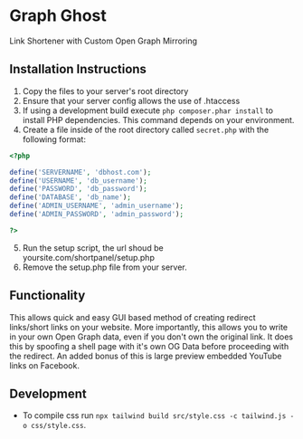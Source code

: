 # Graph Ghost
Link Shortener with Custom Open Graph Mirroring
## Installation Instructions
1. Copy the files to your server's root directory
2. Ensure that your server config allows the use of .htaccess
3. If using a development build execute `php composer.phar install` to install PHP dependencies. This command depends on your environment.
4. Create a file inside of the root directory called `secret.php` with the following format:
```php
<?php

define('SERVERNAME', 'dbhost.com');
define('USERNAME', 'db_username');
define('PASSWORD', 'db_password');
define('DATABASE', 'db_name');
define('ADMIN_USERNAME', 'admin_username');
define('ADMIN_PASSWORD', 'admin_password');

?>
```
5. Run the setup script, the url shoud be yoursite.com/shortpanel/setup.php
6. Remove the setup.php file from your server.

## Functionality
This allows quick and easy GUI based method of creating redirect links/short links on your website. More importantly, this allows you to write in your own Open Graph data, even if you don't own the original link. It does this by spoofing a shell page with it's own OG Data before proceeding with the redirect. An added bonus of this is large preview embedded YouTube links on Facebook.

## Development
- To compile css run `npx tailwind build src/style.css -c tailwind.js -o css/style.css`.